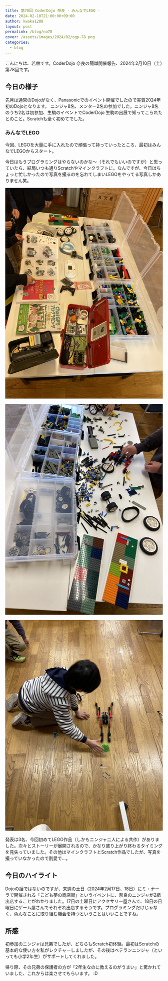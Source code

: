 ```yaml
---
title: 第78回 CoderDojo 奈良 - みんなでLEGO -
date: 2024-02-10T21:00:00+09:00
author: kwaka1208
layout: post
permalink: /blog/no78
cover: /assets/images/2024/02/ogp-78.png
categories:
  - blog
---
```

こんにちは、若林です。CoderDojo 奈良の簡単開催報告、2024年2月10日（土）第78回です。

## 今日の様子
先月は通常のDojoがなく、Panasonicでのイベント開催でしたので実質2024年初のDojoとなります。
ニンジャ8名、メンター2名の参加でした。ニンジャ8名のうち2名は初参加、生駒のイベントでCoderDojo 生駒の出展で知ってこられたとのこと。Scratchも全く初めてでした。

### みんなでLEGO
今回、LEGOを大量に手に入れたので頑張って持っていったところ、最初はみんなでLEGOからスタート。

今日はもうプログラミングはやらないのかな〜（それでもいいのですが）と思っていたら、結局いつも通りScratchやマインクラフトに。なんですが、今日はちょっと忙しかったので写真を撮るのを忘れてしまいLEGOをやってる写真しかありません笑。

![](/assets/images/2024/02/0210a.jpg)

![](/assets/images/2024/02/0210b.jpg)

![](/assets/images/2024/02/0210c.jpg)

発表は3名、今回初めてLEGO作品（しかもニンジャ二人による共作）がありました。次々とストーリーが展開されるので、かなり盛り上がり終わるタイミングを見失っていました。その他はマインクラフトとScratch作品でしたが、写真を撮っていなかったので割愛で...。

## 今日のハイライト
Dojoの話ではないのですが、来週の土日（2024年2月17日、18日）にミ・ナーラで開催される「こども夢の商店街」というイベントに、奈良のニンジャが2組出店することがわかりました。17日の土曜日にアクセサリー屋さんで、18日の日曜日にゲーム屋さんでそれぞれ出店するそうです。プログラミングだけじゃなく、色んなことに取り組む機会を持つということはいいことですね。

## 所感
初参加のニンジャは兄弟でしたが、どちらもScratch初体験。最初はScratchの基本的な使い方を私がレクチャーしましたが、その後はベテランニンジャ（といっても小学2年生）がサポートしてくれました。

帰り際、その兄弟の保護者の方が「2年生なのに教えるのがうまい」と驚かれていました、これからは楽させてもらいます。 :D
